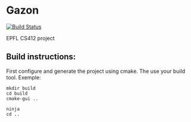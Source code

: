 # Gazon

[![Build Status](https://travis-ci.com/poechsel/gazon.svg?token=G2RPssxKyYp3kDV9Yo3a&branch=master)](https://travis-ci.com/poechsel/gazon)

EPFL CS412 project

## Build instructions:

First configure and generate the project using cmake. The use your build tool.
Exemple:
```
mkdir build
cd build
cmake-gui ..

ninja
cd ..
```
